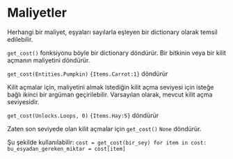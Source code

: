 # Maliyetler
Herhangi bir maliyet, eşyaları sayılarla eşleyen bir dictionary olarak temsil edilebilir.

`get_cost()` fonksiyonu böyle bir dictionary döndürür. Bir bitkinin veya bir kilit açmanın maliyetini döndürür.

`get_cost(Entities.Pumpkin)`
`{Items.Carrot:1}` döndürür

Kilit açmalar için, maliyetini almak istediğin kilit açma seviyesi için isteğe bağlı ikinci bir argüman geçirilebilir. Varsayılan olarak, mevcut kilit açma seviyesidir.

`get_cost(Unlocks.Loops, 0)`
`{Items.Hay:5}` döndürür

Zaten son seviyede olan kilit açmalar için `get_cost()` `None` döndürür.

Şu şekilde kullanılabilir:
`cost = get_cost(bir_sey)
for item in cost:
	bu_esyadan_gereken_miktar = cost[item]`
